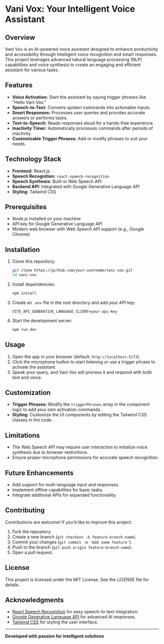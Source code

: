 # Vani Vox: Your Intelligent Voice Assistant

## Overview

Vani Vox is an AI-powered voice assistant designed to enhance productivity and accessibility through intelligent voice recognition and smart responses. This project leverages advanced natural language processing (NLP) capabilities and voice synthesis to create an engaging and efficient assistant for various tasks.

## Features

- **Voice Activation:** Start the assistant by saying trigger phrases like "Hello Vani Vox."
- **Speech-to-Text:** Converts spoken commands into actionable inputs.
- **Smart Responses:** Processes user queries and provides accurate answers or performs tasks.
- **Text-to-Speech:** Reads responses aloud for a hands-free experience.
- **Inactivity Timer:** Automatically processes commands after periods of inactivity.
- **Customizable Trigger Phrases:** Add or modify phrases to suit your needs.

## Technology Stack

- **Frontend:** React.js
- **Speech Recognition:** `react-speech-recognition`
- **Speech Synthesis:** Built-in Web Speech API
- **Backend API:** Integrated with Google Generative Language API
- **Styling:** Tailwind CSS

## Prerequisites

- Node.js installed on your machine
- API key for Google Generative Language API
- Modern web browser with Web Speech API support (e.g., Google Chrome)

## Installation

1. Clone this repository:

   ```bash
   git clone https://github.com/your-username/vani-vox.git
   cd vani-vox
   ```

2. Install dependencies:

   ```bash
   npm install
   ```

3. Create an `.env` file in the root directory and add your API key:

   ```env
   VITE_API_GENERATIVE_LANGUAGE_CLIENT=your-api-key
   ```

4. Start the development server:
   ```bash
   npm run dev
   ```

## Usage

1. Open the app in your browser (default: `http://localhost:5173`).
2. Click the microphone button to start listening or use a trigger phrase to activate the assistant.
3. Speak your query, and Vani Vox will process it and respond with both text and voice.

## Customization

- **Trigger Phrases:** Modify the `triggerPhrases` array in the component logic to add your own activation commands.
- **Styling:** Customize the UI components by editing the Tailwind CSS classes in the code.

## Limitations

- The Web Speech API may require user interaction to initialize voice synthesis due to browser restrictions.
- Ensure proper microphone permissions for accurate speech recognition.

## Future Enhancements

- Add support for multi-language input and responses.
- Implement offline capabilities for basic tasks.
- Integrate additional APIs for expanded functionality.

## Contributing

Contributions are welcome! If you’d like to improve this project:

1. Fork the repository.
2. Create a new branch (`git checkout -b feature-branch-name`).
3. Commit your changes (`git commit -m 'Add some feature'`).
4. Push to the branch (`git push origin feature-branch-name`).
5. Open a pull request.

## License

This project is licensed under the MIT License. See the LICENSE file for details.

## Acknowledgments

- [React Speech Recognition](https://www.npmjs.com/package/react-speech-recognition) for easy speech-to-text integration.
- [Google Generative Language API](https://cloud.google.com/generative-language/) for advanced AI responses.
- [Tailwind CSS](https://tailwindcss.com/) for styling the user interface.

---

**Developed with passion for intelligent solutions**
